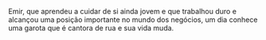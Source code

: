 <Text>Emir, que aprendeu a cuidar de si ainda jovem e que trabalhou duro e alcançou uma posição importante no mundo dos negócios, um dia conhece uma garota que é cantora de rua e sua vida muda.</Text>
